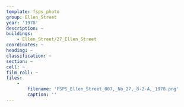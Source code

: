 ```yaml
---
template: fsps_photo
group: Ellen_Street
year: '1978'
description: ~
buildings:
    - Ellen_Street/27_Ellen_Street
coordinates: ~
heading: ~
classification: ~
section: ~
cell: ~
film_roll: ~
files:
    -
        filename: 'FSPS_Ellen_Street_007,_No_27,_8-2-A,_1978.png'
        caption: ''
---
```

